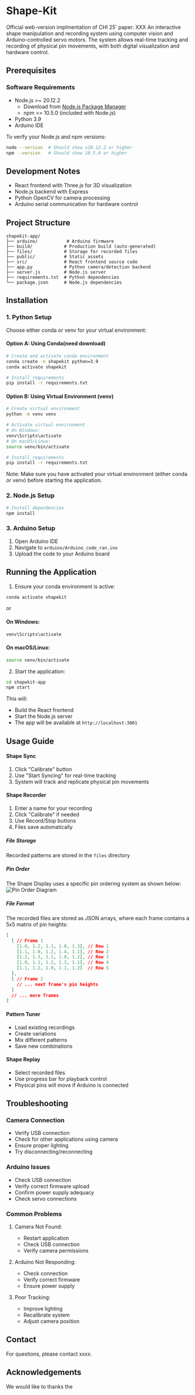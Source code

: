 # Shape-Kit

Official web-version implmentation of CHI 25' paper: XXX
An interactive shape manipulation and recording system using computer vision and Arduino-controlled servo motors. The system allows real-time tracking and recording of physical pin movements, with both digital visualization and hardware control.



## Prerequisites

### Software Requirements
- Node.js >= 20.12.2
  - Download from [Node.js Package Manager](https://nodejs.org/en/download/package-manager)
  - npm >= 10.5.0 (included with Node.js)
- Python 3.9
- Arduino IDE

To verify your Node.js and npm versions:
```bash
node --version  # Should show v20.12.2 or higher
npm --version   # Should show 10.5.0 or higher
```

## Development Notes
- React frontend with Three.js for 3D visualization
- Node.js backend with Express
- Python OpenCV for camera processing
- Arduino serial communication for hardware control


## Project Structure
```
shapekit-app/
├── arduino/           # Arduino firmware
├── build/            # Production build (auto-generated)
├── files/            # Storage for recorded files
├── public/           # Static assets
├── src/              # React frontend source code
├── app.py            # Python camera/detection backend
├── server.js         # Node.js server
├── requirements.txt  # Python dependencies
└── package.json      # Node.js dependencies
```

## Installation

### 1. Python Setup

Choose either conda or venv for your virtual environment:

#### Option A: Using Conda(need download)
```bash
# Create and activate conda environment
conda create -n shapekit python=3.9
conda activate shapekit

# Install requirements
pip install -r requirements.txt
```

#### Option B: Using Virtual Environment (venv)
```bash
# Create virtual environment
python -m venv venv

# Activate virtual environment
# On Windows:
venv\Scripts\activate
# On macOS/Linux:
source venv/bin/activate

# Install requirements
pip install -r requirements.txt
```

Note: Make sure you have activated your virtual environment (either conda or venv) before starting the application.

### 2. Node.js Setup
```bash
# Install dependencies
npm install
```

### 3. Arduino Setup
1. Open Arduino IDE
2. Navigate to `arduino/Arduino_code_ran.ino`
3. Upload the code to your Arduino board

## Running the Application

1. Ensure your conda environment is active:
```bash
conda activate shapekit
```
or
#### On Windows:
```bash
venv\Scripts\activate
```
#### On macOS/Linux:
```bash
source venv/bin/activate
```

2. Start the application:
```bash
cd shapekit-app
npm start
```
This will:
- Build the React frontend
- Start the Node.js server
- The app will be available at `http://localhost:3001`

## Usage Guide


#### Shape Sync
1. Click "Calibrate" button
2. Use "Start Syncing" for real-time tracking
3. System will track and replicate physical pin movements

#### Shape Recorder
1. Enter a name for your recording
2. Click "Calibrate" if needed
3. Use Record/Stop buttons
4. Files save automatically

##### File Storage
Recorded patterns are stored in the `files` directory

##### Pin Order
The Shape Display uses a specific pin ordering system as shown below:
![Pin Order Diagram](./media/pin_order.png)

##### File Format
The recorded files are stored as JSON arrays, where each frame contains a 5x5 matrix of pin heights:
```json
[
  [ // Frame 1
    [1.0, 1.2, 1.1, 1.0, 1.3], // Row 1
    [1.1, 1.0, 1.2, 1.4, 1.1], // Row 2
    [1.2, 1.3, 1.1, 1.0, 1.2], // Row 3
    [1.0, 1.1, 1.2, 1.3, 1.1], // Row 4
    [1.1, 1.2, 1.0, 1.1, 1.2]  // Row 5
  ],
  [ // Frame 2
    // ... next frame's pin heights
  ]
  // ... more frames
]
```

#### Pattern Tuner
- Load existing recordings
- Create variations
- Mix different patterns
- Save new combinations

#### Shape Replay
- Select recorded files
- Use progress bar for playback control
- Physical pins will move if Arduino is connected

## Troubleshooting

### Camera Connection
- Verify USB connection
- Check for other applications using camera
- Ensure proper lighting
- Try disconnecting/reconnecting

### Arduino Issues
- Check USB connection
- Verify correct firmware upload
- Confirm power supply adequacy
- Check servo connections

### Common Problems
1. Camera Not Found:
   - Restart application
   - Check USB connection
   - Verify camera permissions

2. Arduino Not Responding:
   - Check connection
   - Verify correct firmware
   - Ensure power supply

3. Poor Tracking:
   - Improve lighting
   - Recalibrate system
   - Adjust camera position




## Contact
For questions, please contact xxxx.


## Acknowledgements
We would like to thanks the
